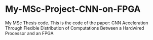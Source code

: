 # My-MSc-Project-CNN-on-FPGA
My MSc Thesis code. 
This is the code of the paper: CNN Acceleration Through Flexible Distribution of Computations Between a Hardwired Processor and an FPGA
